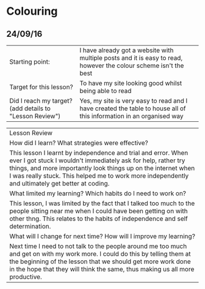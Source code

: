 # Colouring

## 24/09/16

<table>
  <tr>
    <td>Starting point:</td>
    <td>I have already got a website with multiple posts and it is easy to read, however the colour scheme isn't the best</td>
  </tr>
  <tr>
    <td>Target for this lesson?</td>
    <td>To have my site looking good whilst being able to read</td>
  </tr>
  <tr>
    <td>Did I reach my target? 
(add details to "Lesson Review")</td>
    <td>Yes, my site is very easy to read and I have created the table to house all of this information in an organised way</td>
  </tr>
</table>


<table>
  <tr>
    <td>Lesson Review</td>
  </tr>
  <tr>
    <td>How did I learn? What strategies were effective? </td>
  </tr>
  <tr>
    <td>This lesson I learnt by independence and trial and error. When ever I got stuck I wouldn't immediately ask for help, rather try things, and more importantly look things up on the internet when I was really stuck. This helped me to work more independently and ultimately get better at coding.</td>
  </tr>
  <tr>
    <td>What limited my learning? Which habits do I need to work on? </td>
  </tr>
  <tr>
    <td>This lesson, I was limited by the fact that I talked too much to the people sitting near me when I could have been getting on with other thng. This relates to the habits of independence and self determination.</td>
  </tr>
  <tr>
    <td>What will I change for next time? How will I improve my learning?</td>
  </tr>
  <tr>
    <td>Next time I need to not talk to the people around me too much and get on with my work more. I could do this by telling them at the beginning of the lesson that we should get more work done in the hope that they will think the same, thus making us all more productive.</td>
  </tr>
</table>



